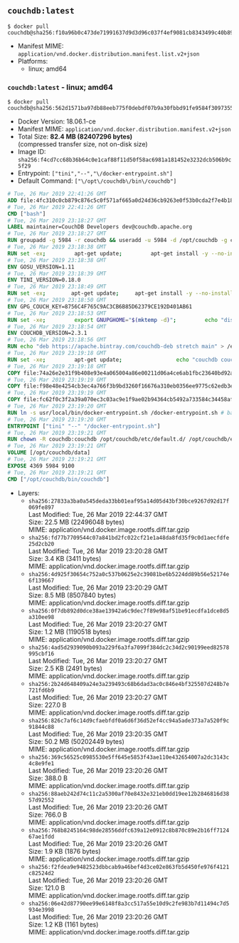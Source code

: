 ## `couchdb:latest`

```console
$ docker pull couchdb@sha256:f10a96b0c473de71991637d9d3d96c037f4ef9081cb8343499c40b898caf1d53
```

-	Manifest MIME: `application/vnd.docker.distribution.manifest.list.v2+json`
-	Platforms:
	-	linux; amd64

### `couchdb:latest` - linux; amd64

```console
$ docker pull couchdb@sha256:562d1571ba97db88eeb775f0debdf07b9a30fbbd91fe9584f3097355e44589cd
```

-	Docker Version: 18.06.1-ce
-	Manifest MIME: `application/vnd.docker.distribution.manifest.v2+json`
-	Total Size: **82.4 MB (82407296 bytes)**  
	(compressed transfer size, not on-disk size)
-	Image ID: `sha256:f4cd7cc68b36b64c0e1caf88f11d50f58ac6981a181452e3232dcb506b9c5f29`
-	Entrypoint: `["tini","--","\/docker-entrypoint.sh"]`
-	Default Command: `["\/opt\/couchdb\/bin\/couchdb"]`

```dockerfile
# Tue, 26 Mar 2019 22:41:26 GMT
ADD file:4fc310c0cb879c876c5c0f571af665a0d24d36cb9263e0f53b0cda2f7e4b1844 in / 
# Tue, 26 Mar 2019 22:41:26 GMT
CMD ["bash"]
# Tue, 26 Mar 2019 23:18:27 GMT
LABEL maintainer=CouchDB Developers dev@couchdb.apache.org
# Tue, 26 Mar 2019 23:18:27 GMT
RUN groupadd -g 5984 -r couchdb && useradd -u 5984 -d /opt/couchdb -g couchdb couchdb
# Tue, 26 Mar 2019 23:18:38 GMT
RUN set -ex;         apt-get update;         apt-get install -y --no-install-recommends                 apt-transport-https                 ca-certificates                 dirmngr                 gnupg         ;         rm -rf /var/lib/apt/lists/*
# Tue, 26 Mar 2019 23:18:38 GMT
ENV GOSU_VERSION=1.11
# Tue, 26 Mar 2019 23:18:39 GMT
ENV TINI_VERSION=0.18.0
# Tue, 26 Mar 2019 23:18:49 GMT
RUN set -ex; 		apt-get update; 	apt-get install -y --no-install-recommends wget; 	rm -rf /var/lib/apt/lists/*; 		dpkgArch="$(dpkg --print-architecture | awk -F- '{ print $NF }')"; 		wget -O /usr/local/bin/gosu "https://github.com/tianon/gosu/releases/download/${GOSU_VERSION}/gosu-$dpkgArch"; 	wget -O /usr/local/bin/gosu.asc "https://github.com/tianon/gosu/releases/download/$GOSU_VERSION/gosu-$dpkgArch.asc"; 	export GNUPGHOME="$(mktemp -d)";         echo "disable-ipv6" >> ${GNUPGHOME}/dirmngr.conf;         for server in $(shuf -e pgpkeys.mit.edu             ha.pool.sks-keyservers.net             hkp://p80.pool.sks-keyservers.net:80             pgp.mit.edu) ; do         gpg --batch --keyserver $server --recv-keys B42F6819007F00F88E364FD4036A9C25BF357DD4 && break || : ;         done; 	gpg --batch --verify /usr/local/bin/gosu.asc /usr/local/bin/gosu; 	rm -rf "$GNUPGHOME" /usr/local/bin/gosu.asc; 	chmod +x /usr/local/bin/gosu; 	gosu nobody true;     	wget -O /usr/local/bin/tini "https://github.com/krallin/tini/releases/download/v${TINI_VERSION}/tini-$dpkgArch"; 	wget -O /usr/local/bin/tini.asc "https://github.com/krallin/tini/releases/download/v${TINI_VERSION}/tini-$dpkgArch.asc"; 	export GNUPGHOME="$(mktemp -d)";         echo "disable-ipv6" >> ${GNUPGHOME}/dirmngr.conf;         for server in $(shuf -e pgpkeys.mit.edu             ha.pool.sks-keyservers.net             hkp://p80.pool.sks-keyservers.net:80             pgp.mit.edu) ; do         gpg --batch --keyserver $server --recv-keys 595E85A6B1B4779EA4DAAEC70B588DFF0527A9B7 && break || : ;         done; 	gpg --batch --verify /usr/local/bin/tini.asc /usr/local/bin/tini; 	rm -rf "$GNUPGHOME" /usr/local/bin/tini.asc; 	chmod +x /usr/local/bin/tini;         apt-get purge -y --auto-remove wget; 	tini --version
# Tue, 26 Mar 2019 23:18:50 GMT
ENV GPG_COUCH_KEY=8756C4F765C9AC3CB6B85D62379CE192D401AB61
# Tue, 26 Mar 2019 23:18:53 GMT
RUN set -xe;         export GNUPGHOME="$(mktemp -d)";         echo "disable-ipv6" >> ${GNUPGHOME}/dirmngr.conf;         for server in $(shuf -e pgpkeys.mit.edu             ha.pool.sks-keyservers.net             hkp://p80.pool.sks-keyservers.net:80             pgp.mit.edu) ; do                 gpg --batch --keyserver $server --recv-keys $GPG_COUCH_KEY && break || : ;         done;         gpg --batch --export $GPG_COUCH_KEY > /etc/apt/trusted.gpg.d/couchdb.gpg;         command -v gpgconf && gpgconf --kill all || :;         rm -rf "$GNUPGHOME";         apt-key list
# Tue, 26 Mar 2019 23:18:54 GMT
ENV COUCHDB_VERSION=2.3.1
# Tue, 26 Mar 2019 23:18:56 GMT
RUN echo "deb https://apache.bintray.com/couchdb-deb stretch main" > /etc/apt/sources.list.d/couchdb.list
# Tue, 26 Mar 2019 23:19:18 GMT
RUN set -xe;         apt-get update;                 echo "couchdb couchdb/mode select none" | debconf-set-selections;         DEBIAN_FRONTEND=noninteractive apt-get install -y --allow-downgrades --allow-remove-essential --allow-change-held-packages                 couchdb="$COUCHDB_VERSION"~stretch         ;         rmdir /var/lib/couchdb /var/log/couchdb;         rm /opt/couchdb/data /opt/couchdb/var/log;         mkdir -p /opt/couchdb/data /opt/couchdb/var/log;         chown couchdb:couchdb /opt/couchdb/data /opt/couchdb/var/log;         chmod 777 /opt/couchdb/data /opt/couchdb/var/log;         rm /opt/couchdb/etc/default.d/10-filelog.ini;         rm -rf /var/lib/apt/lists/*
# Tue, 26 Mar 2019 23:19:18 GMT
COPY file:74a26e2e31f9b408e93e4a065004a86e00211d06a4ce6ab1fbc23640bd92a929 in /opt/couchdb/etc/default.d/ 
# Tue, 26 Mar 2019 23:19:19 GMT
COPY file:f98e48e4254cb3ec4a766f3b9bd3260f16676a310eb0356ee9775c62edb3e8f3 in /opt/couchdb/etc/ 
# Tue, 26 Mar 2019 23:19:19 GMT
COPY file:fc62f0c3f2a39a070ec3c03ac9e1f9ae02b94364cb5492a733584c34458af969 in /usr/local/bin 
# Tue, 26 Mar 2019 23:19:20 GMT
RUN ln -s usr/local/bin/docker-entrypoint.sh /docker-entrypoint.sh # backwards compat
# Tue, 26 Mar 2019 23:19:20 GMT
ENTRYPOINT ["tini" "--" "/docker-entrypoint.sh"]
# Tue, 26 Mar 2019 23:19:21 GMT
RUN chown -R couchdb:couchdb /opt/couchdb/etc/default.d/ /opt/couchdb/etc/vm.args
# Tue, 26 Mar 2019 23:19:21 GMT
VOLUME [/opt/couchdb/data]
# Tue, 26 Mar 2019 23:19:21 GMT
EXPOSE 4369 5984 9100
# Tue, 26 Mar 2019 23:19:21 GMT
CMD ["/opt/couchdb/bin/couchdb"]
```

-	Layers:
	-	`sha256:27833a3ba0a545deda33bb01eaf95a14d05d43bf30bce9267d92d17f069fe897`  
		Last Modified: Tue, 26 Mar 2019 22:44:37 GMT  
		Size: 22.5 MB (22496048 bytes)  
		MIME: application/vnd.docker.image.rootfs.diff.tar.gzip
	-	`sha256:fd77b7709544c07a841bd2fc022cf21e1a48da8fd35f9c0d1aecfdfe25d2cb20`  
		Last Modified: Tue, 26 Mar 2019 23:20:28 GMT  
		Size: 3.4 KB (3411 bytes)  
		MIME: application/vnd.docker.image.rootfs.diff.tar.gzip
	-	`sha256:4d925f30654c752a0c537b0625e2c39081be6b5224dd89b56e52174e6f139667`  
		Last Modified: Tue, 26 Mar 2019 23:20:29 GMT  
		Size: 8.5 MB (8507840 bytes)  
		MIME: application/vnd.docker.image.rootfs.diff.tar.gzip
	-	`sha256:0f7db892d0dce38ae13942a6c9dec7f89e98af51be91ecdfa1dce8d5a310ee98`  
		Last Modified: Tue, 26 Mar 2019 23:20:27 GMT  
		Size: 1.2 MB (1190518 bytes)  
		MIME: application/vnd.docker.image.rootfs.diff.tar.gzip
	-	`sha256:4ad5d2939090b093a229f6a3fa7099f384dc2c34d2c90199eed82578995cbf16`  
		Last Modified: Tue, 26 Mar 2019 23:20:27 GMT  
		Size: 2.5 KB (2491 bytes)  
		MIME: application/vnd.docker.image.rootfs.diff.tar.gzip
	-	`sha256:2b24d648409a24e3a239493c68b6dad3ac0c846e4bf325507d248b7e721fd6b9`  
		Last Modified: Tue, 26 Mar 2019 23:20:27 GMT  
		Size: 227.0 B  
		MIME: application/vnd.docker.image.rootfs.diff.tar.gzip
	-	`sha256:826c7af6c14d9cfaebfdf0a6d6f36d52ef4cc94a5ade373a7a520f9c91844c88`  
		Last Modified: Tue, 26 Mar 2019 23:20:35 GMT  
		Size: 50.2 MB (50202449 bytes)  
		MIME: application/vnd.docker.image.rootfs.diff.tar.gzip
	-	`sha256:369c56525c0985530e5ff645e5853f43ae110e432654007a2dc3143c4c8e9fe1`  
		Last Modified: Tue, 26 Mar 2019 23:20:26 GMT  
		Size: 388.0 B  
		MIME: application/vnd.docker.image.rootfs.diff.tar.gzip
	-	`sha256:88aeb242d74c11c2a5300af70e8432e321eb0dd19ee12b2846816d3857d92552`  
		Last Modified: Tue, 26 Mar 2019 23:20:26 GMT  
		Size: 766.0 B  
		MIME: application/vnd.docker.image.rootfs.diff.tar.gzip
	-	`sha256:768b8245164c98de28556ddfc639a12e0912c8b870c89e2b16ff712467ae1fdd`  
		Last Modified: Tue, 26 Mar 2019 23:20:26 GMT  
		Size: 1.9 KB (1876 bytes)  
		MIME: application/vnd.docker.image.rootfs.diff.tar.gzip
	-	`sha256:f2fdea9e9482523dbbcab9a46bef4d3ce02e863fb5d450fe976f4121c82524d2`  
		Last Modified: Tue, 26 Mar 2019 23:20:26 GMT  
		Size: 121.0 B  
		MIME: application/vnd.docker.image.rootfs.diff.tar.gzip
	-	`sha256:06e42d87790ee99e6148f8a3cc517a55e10d9c2fe983b7d11494c7d5934e3998`  
		Last Modified: Tue, 26 Mar 2019 23:20:26 GMT  
		Size: 1.2 KB (1161 bytes)  
		MIME: application/vnd.docker.image.rootfs.diff.tar.gzip

